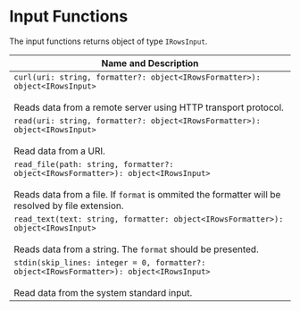 # Input Functions

The input functions returns object of type `IRowsInput`.

| Name and Description |
| --- |
| `curl(uri: string, formatter?: object<IRowsFormatter>): object<IRowsInput>` <br /><br /> Reads data from a remote server using HTTP transport protocol. |
| `read(uri: string, formatter?: object<IRowsFormatter>): object<IRowsInput>` <br /><br /> Read data from a URI. |
| `read_file(path: string, formatter?: object<IRowsFormatter>): object<IRowsInput>` <br /><br /> Reads data from a file. If `format` is ommited the formatter will be resolved by file extension. |
| `read_text(text: string, formatter: object<IRowsFormatter>): object<IRowsInput>` <br /><br /> Reads data from a string. The `format` should be presented. |
| `stdin(skip_lines: integer = 0, formatter?: object<IRowsFormatter>): object<IRowsInput>` <br /><br /> Read data from the system standard input. |
